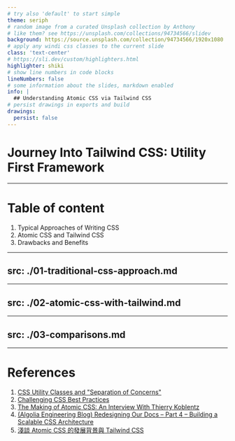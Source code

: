 ```yaml
---
# try also 'default' to start simple
theme: seriph
# random image from a curated Unsplash collection by Anthony
# like them? see https://unsplash.com/collections/94734566/slidev
background: https://source.unsplash.com/collection/94734566/1920x1080
# apply any windi css classes to the current slide
class: 'text-center'
# https://sli.dev/custom/highlighters.html
highlighter: shiki
# show line numbers in code blocks
lineNumbers: false
# some information about the slides, markdown enabled
info: |
  ## Understanding Atomic CSS via Tailwind CSS
# persist drawings in exports and build
drawings:
  persist: false
---
```


# Journey Into Tailwind CSS: Utility First Framework

---

<div class="w-full h-full flex justify-center items-center pb-6">

<div>

# Table of content

<ol>
  <li>Typical Approaches of Writing CSS</li>
  <li>Atomic CSS and Tailwind CSS</li>
  <li>Drawbacks and Benefits</li>
</ol>

</div>

</div>

---
src: ./01-traditional-css-approach.md
---

---
src: ./02-atomic-css-with-tailwind.md
---

---
src: ./03-comparisons.md
---

---

# References

1. [CSS Utility Classes and "Separation of Concerns"](https://adamwathan.me/css-utility-classes-and-separation-of-concerns/)
1. [Challenging CSS Best Practices](https://www.smashingmagazine.com/2013/10/challenging-css-best-practices-atomic-approach/)
1. [The Making of Atomic CSS: An Interview With Thierry Koblentz](https://css-tricks.com/thierry-koblentz-atomic-css/)
1. [(Algolia Engineering Blog) Redesigning Our Docs – Part 4 – Building a Scalable CSS Architecture](https://www.algolia.com/blog/engineering/redesigning-our-docs-part-4-building-a-scalable-css-architecture/)
1. [淺談 Atomic CSS 的發展背景與 Tailwind CSS](https://blog.huli.tw/2022/05/23/atomic-css-and-tailwind-css/)
